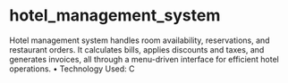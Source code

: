 # hotel_management_system
Hotel management system handles room availability, reservations, and restaurant orders. It calculates bills, applies discounts and taxes, and generates invoices, all through a menu-driven interface for efficient hotel operations. • Technology Used: C
